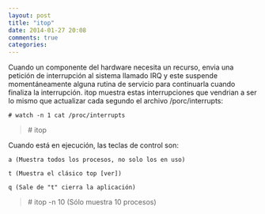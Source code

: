 ```yaml
---
layout: post
title: "itop"
date: 2014-01-27 20:08
comments: true
categories: 
---
```

Cuando un componente del hardware necesita un recurso, envia una petición de interrupción al sistema llamado IRQ y este suspende momentáneamente alguna rutina de servicio para continuarla cuando finaliza la interrupción. itop muestra estas interrupciones que vendrian a ser lo mismo que actualizar cada segundo el archivo /porc/interrupts:

	# watch -n 1 cat /proc/interrupts

>\# itop

Cuando está en ejecución, las teclas de control son:

	a (Muestra todos los procesos, no solo los en uso)

	t (Muestra el clásico top [ver])

	q (Sale de "t" cierra la aplicación)

>\# itop -n 10 (Sólo muestra 10 procesos)

